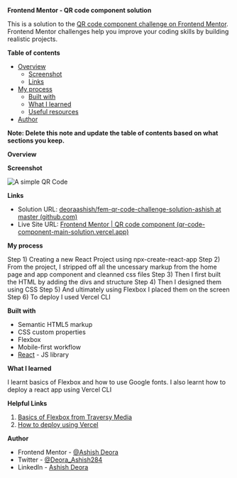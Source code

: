 **Frontend Mentor - QR code component solution**

This is a solution to the [QR code component challenge on Frontend Mentor](https://www.frontendmentor.io/challenges/qr-code-component-iux_sIO_H). Frontend Mentor challenges help you improve your coding skills by building realistic projects.

**Table of contents**

- [Overview](https://github.com/deoraashish/fem-qr-code-challenge-solution-ashish/edit/master/README.md#overview)
  - [Screenshot](https://github.com/deoraashish/fem-qr-code-challenge-solution-ashish/edit/master/README.md#screenshot)
  - [Links](https://github.com/deoraashish/fem-qr-code-challenge-solution-ashish/edit/master/README.md#links)
- [My process](https://github.com/deoraashish/fem-qr-code-challenge-solution-ashish/edit/master/README.md#my-process)
  - [Built with](https://github.com/deoraashish/fem-qr-code-challenge-solution-ashish/edit/master/README.md#built-with)
  - [What I learned](https://github.com/deoraashish/fem-qr-code-challenge-solution-ashish/edit/master/README.md#what-i-learned)
  - [Useful resources](https://github.com/deoraashish/fem-qr-code-challenge-solution-ashish/edit/master/README.md#useful-resources)
- [Author](https://github.com/deoraashish/fem-qr-code-challenge-solution-ashish/edit/master/README.md#author)

**Note: Delete this note and update the table of contents based on what sections you keep.**

**Overview**

**Screenshot**

![A simple QR Code](https://github.com/deoraashish/fem-qr-code-challenge-solution-ashish/blob/master/screenshots/screenshot1.png)

**Links**

- Solution URL: [deoraashish/fem-qr-code-challenge-solution-ashish at master (github.com)](https://github.com/deoraashish/fem-qr-code-challenge-solution-ashish/tree/master) 
- Live Site URL: [Frontend Mentor | QR code component (qr-code-component-main-solution.vercel.app)](https://qr-code-component-main-solution.vercel.app/)

**My process**

Step 1) Creating a new React Project using npx-create-react-app
Step 2) From the project, I stripped off all the uncessary markup from the home page and app component and cleanned css files
Step 3) Then I first built the HTML by adding the divs and structure
Step 4) Then I designed them using CSS
Step 5) And ultimately using Flexbox I placed them on the screen
Step 6) To deploy I used Vercel CLI

**Built with**

- Semantic HTML5 markup
- CSS custom properties
- Flexbox
- Mobile-first workflow
- [React](https://reactjs.org/) - JS library

**What I learned**

I learnt basics of Flexbox and how to use Google fonts. I also learnt how to deploy a react app using Vercel CLI

**Helpful Links**
1) [Basics of Flexbox from Traversy Media](https://www.youtube.com/watch?v=3YW65K6LcIA&ab_channel=TraversyMedia)
2) [How to deploy using Vercel](https://www.youtube.com/watch?v=PJRY-J79Yzw&ab_channel=CodeWizard)

**Author**

- Frontend Mentor - [@Ashish Deora](https://www.frontendmentor.io/profile/deoraashish)
- Twitter - [@Deora_Ashish284](https://twitter.com/Deora_Ashish284)
- LinkedIn - [Ashish Deora](https://www.linkedin.com/in/ashishdeora/)

